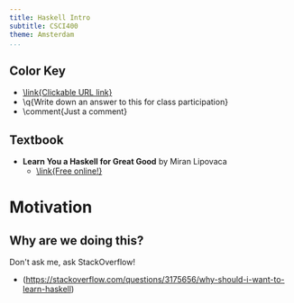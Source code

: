 ```yaml
---
title: Haskell Intro
subtitle: CSCI400
theme: Amsterdam
...
```


Color Key
---------

-   [\link{Clickable URL link}]()
-   \q{Write down an answer to this for class participation}
-   \comment{Just a comment}

Textbook
--------

-   **Learn You a Haskell for Great Good** by Miran Lipovaca
    -   [\link{Free online!}](http://learnyouahaskell.com/)


Motivation
==========

Why are we doing this?
----------------------

Don't ask me, ask StackOverflow!

-  (https://stackoverflow.com/questions/3175656/why-should-i-want-to-learn-haskell)


